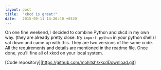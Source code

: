 ```yaml
---
layout: post
title:  "xkcd is great!"
date:   2015-09-11 14:26:40 +0530
---
```

On one fine weekend, I decided to combine Python and xkcd in my own way.
(they are already pretty close. try `import python` in your python shell)
I sat down and came up with this.
They are two versions of the same code. All the requirements and details 
are mentioned in the readme file.
Once done, you'll fine all of xkcd on your local system.  

[Code repository][https://github.com/mohitsh/xkcdDownload.git]

